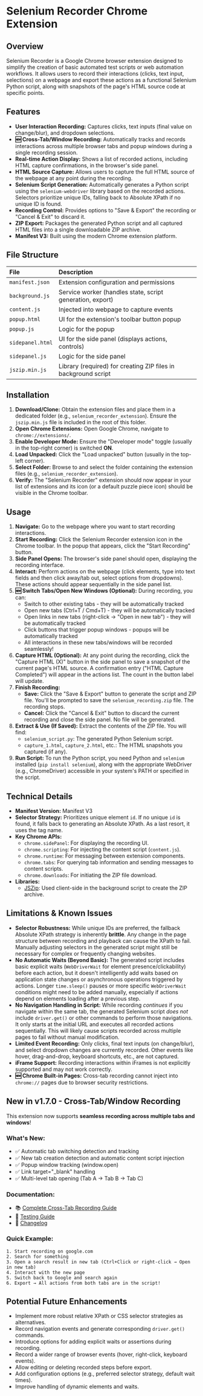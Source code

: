 # Selenium Recorder Chrome Extension

## Overview

Selenium Recorder is a Google Chrome browser extension designed to simplify the creation of basic automated test scripts or web automation workflows. It allows users to record their interactions (clicks, text input, selections) on a webpage and export these actions as a functional Selenium Python script, along with snapshots of the page's HTML source code at specific points.

## Features

* **User Interaction Recording:** Captures clicks, text inputs (final value on change/blur), and dropdown selections.
* **🆕 Cross-Tab/Window Recording:** Automatically tracks and records interactions across multiple browser tabs and popup windows during a single recording session.
* **Real-time Action Display:** Shows a list of recorded actions, including HTML capture confirmations, in the browser's side panel.
* **HTML Source Capture:** Allows users to capture the full HTML source of the webpage at any point during the recording.
* **Selenium Script Generation:** Automatically generates a Python script using the `selenium-webdriver` library based on the recorded actions. Selectors prioritize unique IDs, falling back to Absolute XPath if no unique ID is found.
* **Recording Control:** Provides options to "Save & Export" the recording or "Cancel & Exit" to discard it.
* **ZIP Export:** Packages the generated Python script and all captured HTML files into a single downloadable ZIP archive.
* **Manifest V3:** Built using the modern Chrome extension platform.

## File Structure

| File             | Description                                                    |
| :--------------- | :------------------------------------------------------------- |
| `manifest.json`  | Extension configuration and permissions                        |
| `background.js`  | Service worker (handles state, script generation, export)      |
| `content.js`     | Injected into webpage to capture events                        |
| `popup.html`     | UI for the extension's toolbar button popup                    |
| `popup.js`       | Logic for the popup                                            |
| `sidepanel.html` | UI for the side panel (displays actions, controls)             |
| `sidepanel.js`   | Logic for the side panel                                       |
| `jszip.min.js`   | Library (required) for creating ZIP files in background script |

## Installation

1.  **Download/Clone:** Obtain the extension files and place them in a dedicated folder (e.g., `selenium_recorder_extension`). Ensure the `jszip.min.js` file is included in the root of this folder.
2.  **Open Chrome Extensions:** Open Google Chrome, navigate to `chrome://extensions/`.
3.  **Enable Developer Mode:** Ensure the "Developer mode" toggle (usually in the top-right corner) is switched **ON**.
4.  **Load Unpacked:** Click the "Load unpacked" button (usually in the top-left corner).
5.  **Select Folder:** Browse to and select the folder containing the extension files (e.g., `selenium_recorder_extension`).
6.  **Verify:** The "Selenium Recorder" extension should now appear in your list of extensions and its icon (or a default puzzle piece icon) should be visible in the Chrome toolbar.

## Usage

1.  **Navigate:** Go to the webpage where you want to start recording interactions.
2.  **Start Recording:** Click the Selenium Recorder extension icon in the Chrome toolbar. In the popup that appears, click the "Start Recording" button.
3.  **Side Panel Opens:** The browser's side panel should open, displaying the recording interface.
4.  **Interact:** Perform actions on the webpage (click elements, type into text fields and then click away/tab out, select options from dropdowns). These actions should appear sequentially in the side panel list.
5.  **🆕 Switch Tabs/Open New Windows (Optional):** During recording, you can:
    * Switch to other existing tabs - they will be automatically tracked
    * Open new tabs (Ctrl+T / Cmd+T) - they will be automatically tracked
    * Open links in new tabs (right-click → "Open in new tab") - they will be automatically tracked
    * Click buttons that trigger popup windows - popups will be automatically tracked
    * All interactions in these new tabs/windows will be recorded seamlessly!
6.  **Capture HTML (Optional):** At any point during the recording, click the "Capture HTML (X)" button in the side panel to save a snapshot of the current page's HTML source. A confirmation entry ("HTML Capture Completed") will appear in the actions list. The count in the button label will update.
7.  **Finish Recording:**
    * **Save:** Click the "Save & Export" button to generate the script and ZIP file. You'll be prompted to save the `selenium_recording.zip` file. The recording stops.
    * **Cancel:** Click the "Cancel & Exit" button to discard the current recording and close the side panel. No file will be generated.
7.  **Extract & Use (If Saved):** Extract the contents of the ZIP file. You will find:
    * `selenium_script.py`: The generated Python Selenium script.
    * `capture_1.html`, `capture_2.html`, etc.: The HTML snapshots you captured (if any).
8.  **Run Script:** To run the Python script, you need Python and `selenium` installed (`pip install selenium`), along with the appropriate WebDriver (e.g., ChromeDriver) accessible in your system's PATH or specified in the script.

## Technical Details

* **Manifest Version:** Manifest V3
* **Selector Strategy:** Prioritizes unique element `id`. If no unique `id` is found, it falls back to generating an Absolute XPath. As a last resort, it uses the tag name.
* **Key Chrome APIs:**
    * `chrome.sidePanel`: For displaying the recording UI.
    * `chrome.scripting`: For injecting the content script (`content.js`).
    * `chrome.runtime`: For messaging between extension components.
    * `chrome.tabs`: For querying tab information and sending messages to content scripts.
    * `chrome.downloads`: For initiating the ZIP file download.
* **Libraries:**
    * [JSZip](https://stuk.github.io/jszip/): Used client-side in the background script to create the ZIP archive.

## Limitations & Known Issues

* **Selector Robustness:** While unique IDs are preferred, the fallback Absolute XPath strategy is inherently **brittle**. Any change in the page structure between recording and playback can cause the XPath to fail. Manually adjusting selectors in the generated script might still be necessary for complex or frequently changing websites.
* **No Automatic Waits (Beyond Basic):** The generated script includes basic explicit waits (`WebDriverWait` for element presence/clickability) before each action, but it doesn't intelligently add waits based on application state changes or asynchronous operations triggered by actions. Longer `time.sleep()` pauses or more specific `WebDriverWait` conditions might need to be added manually, especially if actions depend on elements loading after a previous step.
* **No Navigation Handling in Script:** While recording *continues* if you navigate within the same tab, the generated Selenium script *does not* include `driver.get()` or other commands to perform those navigations. It only starts at the initial URL and executes all recorded actions sequentially. This will likely cause scripts recorded across multiple pages to fail without manual modification.
* **Limited Event Recording:** Only clicks, final text inputs (on change/blur), and select dropdown changes are currently recorded. Other events like hover, drag-and-drop, keyboard shortcuts, etc., are not captured.
* **iFrame Support:** Recording interactions within iFrames is not explicitly supported and may not work correctly.
* **🆕 Chrome Built-in Pages:** Cross-tab recording cannot inject into `chrome://` pages due to browser security restrictions.

## New in v1.7.0 - Cross-Tab/Window Recording

This extension now supports **seamless recording across multiple tabs and windows**! 

### What's New:
- ✅ Automatic tab switching detection and tracking
- ✅ New tab creation detection and automatic content script injection
- ✅ Popup window tracking (window.open)
- ✅ Link target="_blank" handling
- ✅ Multi-level tab opening (Tab A → Tab B → Tab C)

### Documentation:
- 📚 [Complete Cross-Tab Recording Guide](./CROSS_TAB_RECORDING.md)
- 🧪 [Testing Guide](./CROSS_TAB_TESTING_GUIDE.md)
- 📝 [Changelog](./CHANGELOG_v1.7.0.md)

### Quick Example:
```
1. Start recording on google.com
2. Search for something
3. Open a search result in new tab (Ctrl+Click or right-click → Open in new tab)
4. Interact with the new page
5. Switch back to Google and search again
6. Export → All actions from both tabs are in the script!
```

## Potential Future Enhancements

* Implement more robust relative XPath or CSS selector strategies as alternatives.
* Record navigation events and generate corresponding `driver.get()` commands.
* Introduce options for adding explicit waits or assertions during recording.
* Record a wider range of browser events (hover, right-click, keyboard events).
* Allow editing or deleting recorded steps before export.
* Add configuration options (e.g., preferred selector strategy, default wait times).
* Improve handling of dynamic elements and waits.

